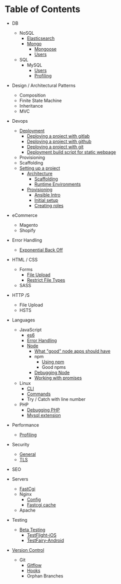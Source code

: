 # Table of Contents


* DB
    * NoSQL
        * [Elasticsearch](/db/nosql/elasticsearch/README.md)
        * [Mongo](/db/nosql/mongo/README.md)
            * [Mongoose](/db/nosql/mongo/mongoose/README.md)
            * [Users](/db/nosql/mongo/users/README.md)
    * SQL
        * MySQL
            * [Users](/db/sql/mysql/users/README.md)
            * [Profiling](/db/sql/mysql/profiling/README.md)

* Design / Architectural Patterns
    * Composition
    * Finite State Machine
    * Inheritance
    * MVC
* Devops    
    * [Deployment](/devops/deployment/README.md)
        * [Deploying a project with gitlab](/devops/deployment/gitlab/README.md)
        * [Deploying a project with github](/devops/deployment/github/README.md)
        * [Deploying a project with git](/devops/deployment/git/README.md)
        * [Deployment build script for static webpage](/devops/deployment/build/README.md)
    * Provisioning 
    * Scaffolding
    * [Setting up a project](/book/project/setup/README.md)
        * [Architecture](/book/project/setup/architecture/README.md)
            * [Scaffolding](/book/project/setup/architecture/scaffolding/README.md)
            * [Runtime Environments](book/project/setup/architecture/runtime-environments/README.md)
        * [Provisioning](/book/project/setup/provisioning/README.md)
            * [Ansible Intro](/book/project/setup/provisioning/ansible/README.md)
            * [Initial setup](/book/project/setup/provisioning/ansible/playbooks/README.md)
            * [Creating roles](/book/project/setup/provisioning/ansible/roles/README.md)
* eCommerce
    * Magento
    * Shopify 
* Error Handling     
    * [Exponential Back Off](/general/error-handling/exponential-backoff/README.md)
* HTML / CSS
    * Forms
        * [File Upload](/general/file-upload/README.md)
        * [Restrict File Types](/detail/form/README.md)
    * SASS
* HTTP /S
    * File Upload
    * HSTS
* Languages
    * JavaScript
        * [es6](/detail/javascript/es6/README.md)
        * [Error Handling](/general/error-handling/javascript/README.md)
        * [Node](/book/project/development/node/README.md)
            * [What "good" node apps should have](/book/project/development/node/app/README.md)
            * npm
                * [Using npm](/book/project/development/node/npm/README.md)
                * Good npms
            * [Debugging Node](/book/project/workflow/debugging/node/README.md)
            * [Working with promises](/book/project/workflow/concepts/README.md)
    * Linux
        * [CLI](/detail/shell/cli/README.md)
        * [Commands](/detail/shell/commands/README.md)
        * Try / Catch with line number
    * PHP    
        * [Debugging PHP](/book/project/workflow/debugging/php/README.md)
        * [Mysql extension](/detail/php/mysql-extension/README.md)
* Performance
    * [Profiling](/general/profiling/README.md)
* Security
    * [General](/general/security/README.md)
    * [TLS](/general/security/TLS/README.md)
* SEO
* Servers
    * [FastCgi](/detail/fastcgi/README.md)
    * Nginx
        * [Config](/detail/nginx/config/README.md)
        * [Fastcgi cache](/detail/nginx/fastcgi-cache/README.md)
    * Apache
* Testing 
   * [Beta Testing](/book/project/beta-testing/README.md)
       * [TestFlight-iOS](/book/project/beta-testing/ios/testflight/README.md)
       * [TestFairy-Android](/book/project/beta-testing/android/testfairy/README.md)
* [Version Control](/general/version-control/README.md)
   * Git
        * [Gitflow](/detail/git/gitflow/README.md)
        * [Hooks](/detail/git/hooks/README.md)
        * Orphan Branches
